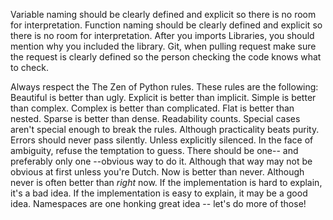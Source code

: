Variable naming should be clearly defined and explicit so there is no room for interpretation.
Function naming should be clearly defined and explicit so there is no room for interpretation.
After you imports Libraries, you should mention why you included the library.
Git, when pulling request make sure the request is clearly defined so the person checking the code knows what to check.

Always respect the The Zen of Python rules. These rules are the following:
Beautiful is better than ugly.
Explicit is better than implicit.
Simple is better than complex.
Complex is better than complicated.
Flat is better than nested.
Sparse is better than dense.
Readability counts.
Special cases aren't special enough to break the rules.
Although practicality beats purity.
Errors should never pass silently.
Unless explicitly silenced.
In the face of ambiguity, refuse the temptation to guess.
There should be one-- and preferably only one --obvious way to do it.
Although that way may not be obvious at first unless you're Dutch.
Now is better than never.
Although never is often better than *right* now.
If the implementation is hard to explain, it's a bad idea.
If the implementation is easy to explain, it may be a good idea.
Namespaces are one honking great idea -- let's do more of those!

